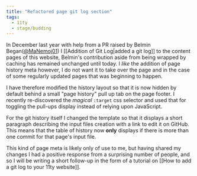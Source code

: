 ```yaml
---
title: "Refactored page git log section"
tags:
  - 11ty
  - stage/budding
---
```


In December last year with help from a PR raised by Belmin Began([@MaNemoj01](https://github.com/MaNemoj01)) I [[Addition of Git Log|added a git log]] to the content pages of this website, Belmin's contribution aside from being wrapped by caching has remained unchanged until today. I _like_ the addition of page history meta however, I do not want it to take over the page and in the case of some regularly updated pages that was beginning to happen.

I have therefore modified the history layout so that it is now hidden by default behind a small "page history" pull up tab on the page footer. I recently re-discovered the _magical_ `:target` css selector and used that for toggling the pull-ups display instead of relying upon JavaScript.

For the git history itself I changed the template so that it displays a short paragraph describing the input files creation with a link to edit it on GitHub. This means that the table of history now **only** displays if there is more than one commit for that page's input file.

This kind of page meta is likely only of use to me, but having shared my changes I had a positive response from a surprising number of people, and so I will be writing a short follow-up in the form of a tutorial on [[How to add a git log to your 11ty website]].
